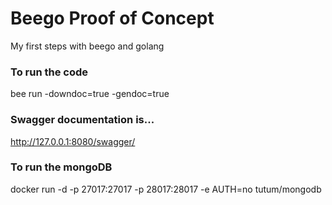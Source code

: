 # Beego Proof of Concept 
 My first steps with beego and golang

### To run the code
bee run -downdoc=true -gendoc=true

### Swagger documentation is...
http://127.0.0.1:8080/swagger/


### To run the mongoDB
docker run -d -p 27017:27017 -p 28017:28017 -e AUTH=no tutum/mongodb

